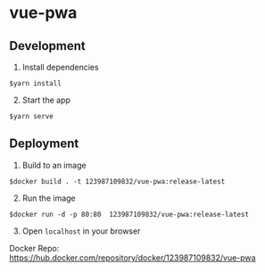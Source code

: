 # vue-pwa

## Development

1. Install dependencies

```shell
$yarn install
```

2. Start the app

```shell
$yarn serve
```

## Deployment

1. Build to an image

```shell
$docker build . -t 123987109832/vue-pwa:release-latest
```

2. Run the image

```shell
$docker run -d -p 80:80  123987109832/vue-pwa:release-latest
```

3. Open `localhost` in your browser

Docker Repo: https://hub.docker.com/repository/docker/123987109832/vue-pwa
